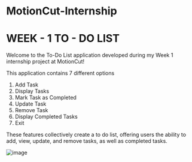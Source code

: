 # MotionCut-Internship
# WEEK - 1 TO - DO LIST
Welcome to the To-Do List application developed during my Week 1 internship project at MotionCut!

This application contains 7 different options 
1. Add Task
2. Display Tasks
3. Mark Task as Completed
4. Update Task
5. Remove Task
6. Display Completed Tasks
7. Exit

These features collectively create a to do list, offering users the ability to add, view, update, and remove tasks, as well as completed tasks. 

![image](https://github.com/Adithi-Rudraram/MotionCut-Internship/assets/81702324/6fffc4ee-26ea-4026-b4e5-676c17653995)
